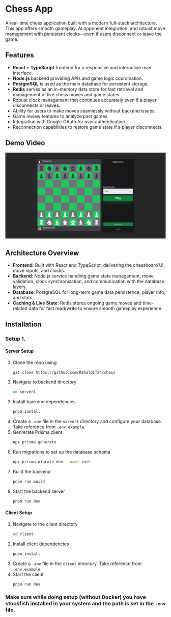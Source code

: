 # Chess App

A real-time chess application built with a modern full-stack architecture. This app offers smooth gameplay, AI opponent integration, and robust move management with persistent clocks—even if users disconnect or leave the game.

## Features

- **React + TypeScript** frontend for a responsive and interactive user interface.
- **Node.js** backend providing APIs and game logic coordination.
- **PostgreSQL** is used as the main database for persistent storage.
- **Redis** serves as an in-memory data store for fast retrieval and management of live chess moves and game states.
- Robust clock management that continues accurately even if a player disconnects or leaves.
- Ability for users to make moves seamlessly without backend issues.
- Game review features to analyze past games. 
- Integration with Google OAuth for user authentication.
- Reconnection capabilities to restore game state if a player disconnects.

## Demo Video
[![Watch the video](/demo/cover.png)](/demo/video.mp4)


## Architecture Overview

- **Frontend**: Built with React and TypeScript, delivering the chessboard UI, move inputs, and clocks.
- **Backend**: Node.js service handling game state management, move validation, clock synchronization, and communication with the database layers.
- **Database**: PostgreSQL for long-term game data persistence, player info, and stats.
- **Caching & Live State**: Redis stores ongoing game moves and time-related data for fast read/write to ensure smooth gameplay experience.

## Installation

### Setup 1.

#### Server Setup

1. Clone the repo using
    ```bash
    git clone https://github.com/RahulGIT24/chess
    ```
2. Navigate to backend directory
    ```bash
    cd server1
    ```
3. Install backend dependencies
    ```bash
    pnpm install
    ```
4. Create a `.env` file in the `server1` directory and configure your database. Take reference from `.env.example`.
5. Genrerate Prisma client
    ```bash
    npx prisma generate
    ```
6. Run migrations to set up the database schema
    ```bash
    npx prisma migrate dev --name init
    ```
7. Build the backend
    ```bash
    pnpm run build
    ```
8. Start the backend server
    ```bash
    pnpm run dev
    ```

#### Client Setup
1. Navigate to the client directory
    ```bash
    cd client
    ```
2. Install client dependencies
    ```bash
    pnpm install
    ```
3. Create a `.env` file in the `client` directory. Take reference from `.env.example`.
4. Start the client
    ```bash
    pnpm run dev
    ``` 

### Make sure while doing setup (without Docker) you have stockfish installed in your system and the path is set in the `.env` file.